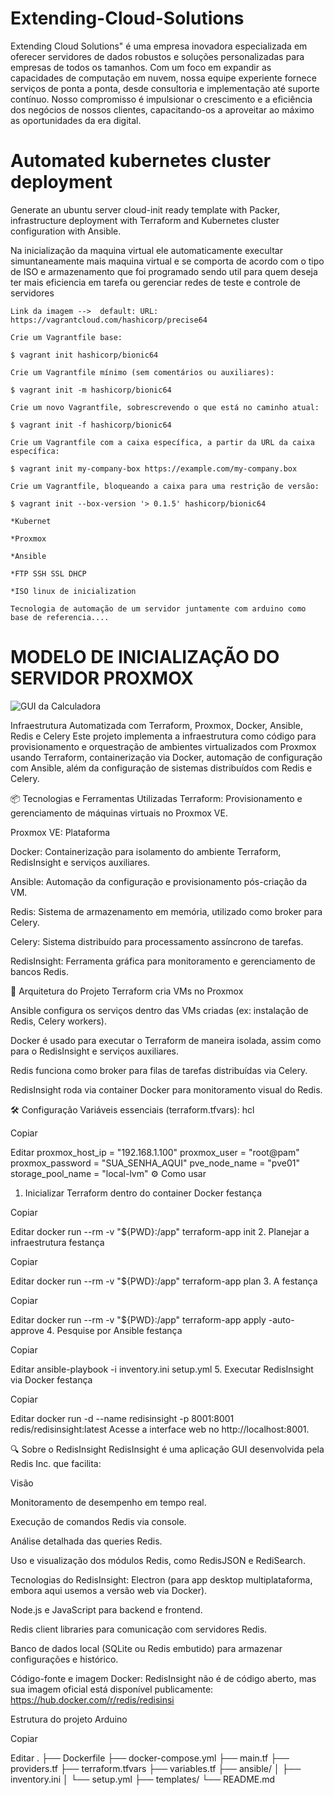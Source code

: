 # Extending-Cloud-Solutions

Extending Cloud Solutions" é uma empresa inovadora especializada em oferecer servidores de dados robustos e soluções personalizadas para empresas de todos os tamanhos. Com um foco em expandir as capacidades de computação em nuvem, nossa equipe experiente fornece serviços de ponta a ponta, desde consultoria e implementação até suporte contínuo. Nosso compromisso é impulsionar o crescimento e a eficiência dos negócios de nossos clientes, capacitando-os a aproveitar ao máximo as oportunidades da era digital.

# Automated kubernetes cluster deployment

Generate an ubuntu server cloud-init ready template with Packer, infrastructure deployment with Terraform and Kubernetes cluster configuration with Ansible. 

Na inicialização da maquina virtual ele automaticamente execultar simuntaneamente mais maquina virtual e se comporta de acordo com o tipo de ISO e armazenamento que foi programado sendo util para quem deseja ter mais eficiencia em tarefa ou gerenciar redes de teste e controle de servidores 



```Como pode ser inicializador
Link da imagem -->  default: URL: https://vagrantcloud.com/hashicorp/precise64

Crie um Vagrantfile base:

$ vagrant init hashicorp/bionic64

Crie um Vagrantfile mínimo (sem comentários ou auxiliares):

$ vagrant init -m hashicorp/bionic64

Crie um novo Vagrantfile, sobrescrevendo o que está no caminho atual:

$ vagrant init -f hashicorp/bionic64

Crie um Vagrantfile com a caixa específica, a partir da URL da caixa específica:

$ vagrant init my-company-box https://example.com/my-company.box

Crie um Vagrantfile, bloqueando a caixa para uma restrição de versão:

$ vagrant init --box-version '> 0.1.5' hashicorp/bionic64

````

```Modelo de linguagem usada
*Kubernet

*Proxmox

*Ansible

*FTP SSH SSL DHCP

*ISO linux de inicialization

Tecnologia de automação de um servidor juntamente com arduino como base de referencia....

```
# MODELO DE INICIALIZAÇÃO DO SERVIDOR PROXMOX
![GUI da Calculadora](https://www.storagereview.com/wp-content/uploads/2023/03/StorageReview-Proxmox-VE-7-4-1024x529.png)


Infraestrutura Automatizada com Terraform, Proxmox, Docker, Ansible, Redis e Celery
Este projeto implementa a infraestrutura como código para provisionamento e orquestração de ambientes virtualizados com Proxmox usando Terraform, containerização via Docker, automação de configuração com Ansible, além da configuração de sistemas distribuídos com Redis e Celery.

📦 Tecnologias e Ferramentas Utilizadas
Terraform: Provisionamento e gerenciamento de máquinas virtuais no Proxmox VE.

Proxmox VE: Plataforma

Docker: Containerização para isolamento do ambiente Terraform, RedisInsight e serviços auxiliares.

Ansible: Automação da configuração e provisionamento pós-criação da VM.

Redis: Sistema de armazenamento em memória, utilizado como broker para Celery.

Celery: Sistema distribuído para processamento assíncrono de tarefas.

RedisInsight: Ferramenta gráfica para monitoramento e gerenciamento de bancos Redis.

🚀 Arquitetura do Projeto
Terraform cria VMs no Proxmox

Ansible configura os serviços dentro das VMs criadas (ex: instalação de Redis, Celery workers).

Docker é usado para executar o Terraform de maneira isolada, assim como para o RedisInsight e serviços auxiliares.

Redis funciona como broker para filas de tarefas distribuídas via Celery.

RedisInsight roda via container Docker para monitoramento visual do Redis.

🛠 Configuração
Variáveis essenciais (terraform.tfvars):
hcl

Copiar

Editar
proxmox_host_ip   = "192.168.1.100"
proxmox_user      = "root@pam"
proxmox_password  = "SUA_SENHA_AQUI"
pve_node_name     = "pve01"
storage_pool_name = "local-lvm"
⚙️ Como usar
1. Inicializar Terraform dentro do container Docker
festança

Copiar

Editar
docker run --rm -v "${PWD}:/app" terraform-app init
2. Planejar a infraestrutura
festança

Copiar

Editar
docker run --rm -v "${PWD}:/app" terraform-app plan
3. A
festança

Copiar

Editar
docker run --rm -v "${PWD}:/app" terraform-app apply -auto-approve
4. Pesquise por Ansible
festança

Copiar

Editar
ansible-playbook -i inventory.ini setup.yml
5. Executar RedisInsight via Docker
festança

Copiar

Editar
docker run -d --name redisinsight -p 8001:8001 redis/redisinsight:latest
Acesse a interface web no http://localhost:8001.

🔍 Sobre o RedisInsight
RedisInsight é uma aplicação GUI desenvolvida pela Redis Inc. que facilita:

Visão

Monitoramento de desempenho em tempo real.

Execução de comandos Redis via console.

Análise detalhada das queries Redis.

Uso e visualização dos módulos Redis, como RedisJSON e RediSearch.

Tecnologias do RedisInsight:
Electron (para app desktop multiplataforma, embora aqui usemos a versão web via Docker).

Node.js e JavaScript para backend e frontend.

Redis client libraries para comunicação com servidores Redis.

Banco de dados local (SQLite ou Redis embutido) para armazenar configurações e histórico.

Código-fonte e imagem Docker:
RedisInsight não é de código aberto, mas sua imagem oficial está disponível publicamente:
https://hub.docker.com/r/redis/redisinsi

Estrutura do projeto
Arduino

Copiar

Editar
.
├── Dockerfile
├── docker-compose.yml
├── main.tf
├── providers.tf
├── terraform.tfvars
├── variables.tf
├── ansible/
│   ├── inventory.ini
│   └── setup.yml
├── templates/
└── README.md




